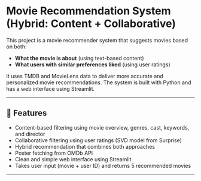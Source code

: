 #  Movie Recommendation System (Hybrid: Content + Collaborative)

This project is a movie recommender system that suggests movies based on both:
- **What the movie is about** (using text-based content)
- **What users with similar preferences liked** (using user ratings)

It uses TMDB and MovieLens data to deliver more accurate and personalized movie recommendations. The system is built with Python and has a web interface using Streamlit.

---

## 🔧 Features

- Content-based filtering using movie overview, genres, cast, keywords, and director
- Collaborative filtering using user ratings (SVD model from Surprise)
- Hybrid recommendation that combines both approaches
- Poster fetching from OMDb API
- Clean and simple web interface using Streamlit
- Takes user input (movie + user ID) and returns 5 recommended movies

---



